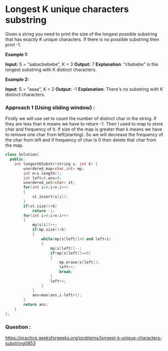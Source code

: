 # Longest K unique characters substring

Given a string you need to print the size of the longest possible substring that has exactly K unique characters. If there is no possible substring then print -1.

  
**Example 1:**

**Input:**
S = "aabacbebebe", K = 3
**Output:** 7
**Explanation**: "cbebebe" is the longest 
substring with K distinct characters.

**Example 2:**

**Input**: 
S = "aaaa", K = 2
**Output:** -1
**Explanation**: There's no substring with K
distinct characters.

### Approach 1 (Using sliding window) :

Firstly we will use set to count the number of distinct char in the string. If they are less than k means we have to return -1.
Then I used to map to store char and frequency of it. If size of the map is greater than k means we have to remove one char from left(starting). So we will decrease the frequency of the char from left and if frequency of char is 0 then delete that char from the map.

```cpp
class Solution{
  public:
    int longestKSubstr(string s, int k) {
        unordered_map<char,int> mp;
        int n=s.length();
        int left=0,ans=0;
        unordered_set<char> st;
        for(int i=0;i<n;i++)
        {
            st.insert(s[i]);
        }
        if(st.size()<k)
            return -1;
        for(int i=0;i<n;i++)
        {
            mp[s[i]]++;
            if(mp.size()>k)
            {
                while(mp[s[left]]>0 and left<i)
                {
                    mp[s[left]]--;
                    if(mp[s[left]]==0)
                    {
                        mp.erase(s[left]);
                        left++;
                        break;
                    }
                    left++;
                }
            }
            ans=max(ans,i-left+1);
        }
        return ans;
    }
};
```


### Question :
https://practice.geeksforgeeks.org/problems/longest-k-unique-characters-substring0853